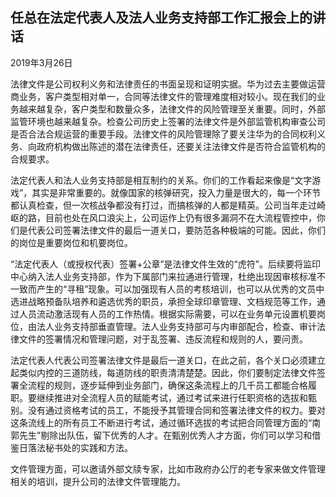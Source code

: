 ## 任总在法定代表人及法人业务支持部工作汇报会上的讲话

2019年3月26日

法律文件是公司权利义务和法律责任的书面呈现和证明实据。华为过去主要做运营商业务，客户类型相对单一，合同等法律文件的管理难度相对较小。现在我们的业务越来越复杂，客户类型和数量众多，法律文件的风险管理至关重要。同时，外部监管环境也越来越复杂。检查公司历史上签署的法律文件是外部监管机构审查公司是否合法合规运营的重要手段。法律文件的风险管理除了要关注华为的合同权利义务、向政府机构做出陈述的潜在法律责任，还要关注法律文件是否符合监管机构的合规要求。

法定代表人和法人业务支持部是相互制约的关系。你们的工作看起来像是“文字游戏”，其实是非常重要的。就像国家的核弹研究，投入力量是很大的，每一个环节都认真检查，但一次核战争都没有打过，而搞核弹的人都是精英。公司当年走过崎岖的路，目前也处在风口浪尖上，公司运作上仍有很多漏洞不在大流程管控中，你们是代表公司签署法律文件的最后一道关口，要防范各种极端的可能。因此，你们的岗位是重要岗位和机要岗位。

“法定代表人（或授权代表）签署+公章”是法律文件生效的“虎符”。后续要将监印中心纳入法人业务支持部，作为下属部门来拉通进行管理，杜绝出现因审核标准不一致而产生的“寻租”现象。可以加强现有人员的考核培训，也可以从优秀的文员中选进战略预备队培养和遴选优秀的职员，承担全球印章管理、文档规范等工作，通过人员流动激活现有人员的工作热情。根据实际需要，可以在业务单元设置机要岗位，由法人业务支持部垂直管理。法人业务支持部可与内审部配合，检查、审计法律文件的签署情况和管理问题，对于乱签署、违反流程和规则的人，要问责。

法定代表人代表公司签署法律文件是最后一道关口，在此之前，各个关口必须建立起类似内控的三道防线，每道防线的职责清清楚楚。因此，你们要制定法律文件签署全流程的规则，逐步延伸到业务部门，确保这条流程上的几千员工都能合格履职。要继续推进对全流程人员的赋能考试，通过考试来进行任职资格的选拔和甄别。没有通过资格考试的员工，不能授予其管理合同和签署法律文件的权力。要对这条流线上的所有员工不断进行考试，通过循环选拔的考试把合同管理方面的“南郭先生”剔除出队伍，留下优秀的人才。在甄别优秀人才方面，你们可以学习和借鉴日落法秘书处的实践和方法。

文件管理方面，可以邀请外部文牍专家，比如市政府办公厅的老专家来做文件管理相关的培训，提升公司的法律文件管理能力。

